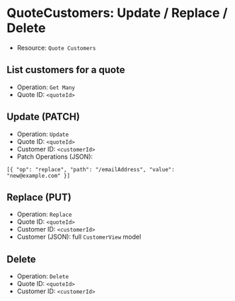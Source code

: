 # QuoteCustomers: Update / Replace / Delete

- Resource: `Quote Customers`

## List customers for a quote
- Operation: `Get Many`
- Quote ID: `<quoteId>`

## Update (PATCH)
- Operation: `Update`
- Quote ID: `<quoteId>`
- Customer ID: `<customerId>`
- Patch Operations (JSON):

```
[{ "op": "replace", "path": "/emailAddress", "value": "new@example.com" }]
```

## Replace (PUT)
- Operation: `Replace`
- Quote ID: `<quoteId>`
- Customer ID: `<customerId>`
- Customer (JSON): full `CustomerView` model

## Delete
- Operation: `Delete`
- Quote ID: `<quoteId>`
- Customer ID: `<customerId>`

